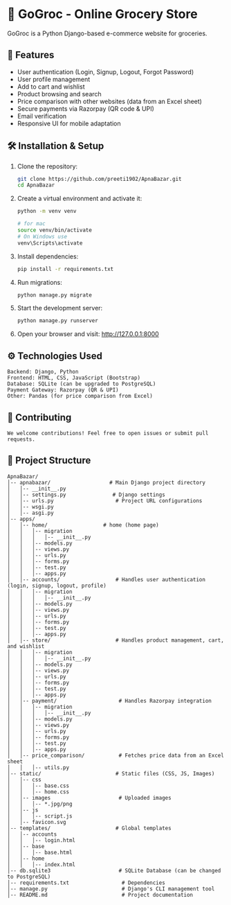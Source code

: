 # 🛒 GoGroc - Online Grocery Store

GoGroc is a Python Django-based e-commerce website for groceries. 

## 🚀 Features
- User authentication (Login, Signup, Logout, Forgot Password)
- User profile management
- Add to cart and wishlist
- Product browsing and search
- Price comparison with other websites (data from an Excel sheet)
- Secure payments via Razorpay (QR code & UPI)
- Email verification
- Responsive UI for mobile adaptation


## 🛠️ Installation & Setup

1. Clone the repository:
   ```bash
   git clone https://github.com/preeti1902/ApnaBazar.git
   cd ApnaBazar
2. Create a virtual environment and activate it:
    ```bash
    python -m venv venv
    
    # for mac
    source venv/bin/activate  
    # On Windows use 
    venv\Scripts\activate
3. Install dependencies:
    ```bash
    pip install -r requirements.txt
4. Run migrations:
    ```bash
    python manage.py migrate
5. Start the development server:
    ```bash
    python manage.py runserver
6. Open your browser and visit: http://127.0.0.1:8000

## ⚙️ Technologies Used
    Backend: Django, Python
    Frontend: HTML, CSS, JavaScript (Bootstrap)
    Database: SQLite (can be upgraded to PostgreSQL)
    Payment Gateway: Razorpay (QR & UPI)
    Other: Pandas (for price comparison from Excel)

## 🤝 Contributing
    We welcome contributions! Feel free to open issues or submit pull requests.

## 📁 Project Structure

```text 
ApnaBazar/
│-- apnabazar/                   # Main Django project directory
│   │-- __init__.py
│   │-- settings.py               # Django settings
│   │-- urls.py                    # Project URL configurations
│   │-- wsgi.py
│   │-- asgi.py
│-- apps/
│   │-- home/                  # home (home page)
│   │   │-- migration
│   │   │   │-- __init__.py
│   │   │-- models.py
│   │   │-- views.py
│   │   │-- urls.py
│   │   │-- forms.py
│   │   │-- test.py
│   │   │-- apps.py
│   │-- accounts/                  # Handles user authentication (login, signup, logout, profile)
│   │   │-- migration
│   │   │   │-- __init__.py
│   │   │-- models.py
│   │   │-- views.py
│   │   │-- urls.py
│   │   │-- forms.py
│   │   │-- test.py
│   │   │-- apps.py
│   │-- store/                     # Handles product management, cart, and wishlist
│   │   │-- migration
│   │   │   │-- __init__.py
│   │   │-- models.py
│   │   │-- views.py
│   │   │-- urls.py
│   │   │-- forms.py
│   │   │-- test.py
│   │   │-- apps.py
│   │-- payment/                    # Handles Razorpay integration
│   │   │-- migration
│   │   │   │-- __init__.py
│   │   │-- models.py
│   │   │-- views.py
│   │   │-- urls.py
│   │   │-- forms.py
│   │   │-- test.py
│   │   │-- apps.py
│   │-- price_comparison/           # Fetches price data from an Excel sheet
│   │   │-- utils.py
│-- static/                        # Static files (CSS, JS, Images)
│   │-- css
│   │   │-- base.css
│   │   │-- home.css
│   │-- images                      # Uploaded images
│   │   │-- *.jpg/png
│   │-- js
│   │   │-- script.js
│   │-- favicon.svg
│-- templates/                     # Global templates                       
│   │-- accounts
│   │   │-- login.html
│   │-- base
│   │   │-- base.html
│   │-- home
│   │   │-- index.html
│-- db.sqlite3                      # SQLite Database (can be changed to PostgreSQL)
│-- requirements.txt                 # Dependencies
│-- manage.py                        # Django's CLI management tool
│-- README.md                        # Project documentation

```
